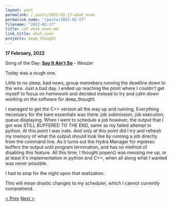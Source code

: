 ```yaml
---
layout: post
permalink: /_posts/2022-02-17-what_even
permalink_name: "/posts/2022-02-17"
filename: "2022-02-17"
title: cat what_even.md
link_title: what_even
projects: deep_thought
---
```

**17 February, 2022**

Song of the Day: [**Say It Ain't So**](https://youtu.be/ENXvZ9YRjbo) - *Weezer*

Today was a rough one.

Little to no sleep, bad news, group memebers running the deadline down to the wire. Just a bad day. I ended up reaching the point where I couldn't get myself to focus on homework and decided instead to try and calm down working on the software for deep_thought.

I managed to get the C++ version all the way up and running, Everything necessary for the bare essentials was there: job submission, job execution, queue displaying. When I went to schedule a job however, the output that I got was STILL BUFFERED TO THE END, same as my failed attempt in python. At this point I was irate. And only at this point did I try and refresh my memory of what the output should look like by running a job directly from the command line. As it turns out the Hydra Manager for mpiexec buffers the output until program termination, and has no method of disabling this feature. All this time, I thought popen() was messing me up, or at least it's implementation in python and C++, when all along what I wanted was never possible.

I had to stop for the night upon that realization.

This will mean drastic changes to my scheduler, which I cannot currently comprehend.

[< Prev](/_posts/2022-02-16-f*ck_imperial_units)    [Next >](/_posts/2022-02-18-clear_as_mud)
